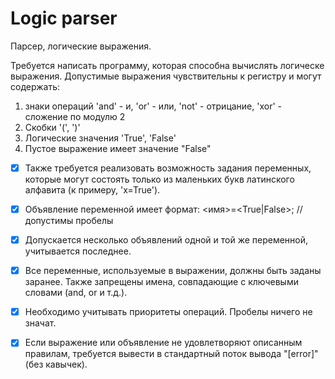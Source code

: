 # Logic parser
Парсер, логические выражения.

Требуется написать программу, которая способна вычислять логическе выражения. 
Допустимые выражения чувствительны к регистру и могут содержать: 
1) знаки операций 'and' - и, 'or' - или, 'not' - отрицание, 'xor' - сложение по модулю 2 
2) Скобки '(', ')' 
3) Логические значения 'True', 'False' 
4) Пустое выражение имеет значение "False" 

- [X] Также требуется реализовать возможность задания переменных, которые могут состоять только из маленьких букв латинского алфавита (к примеру, 'x=True').

- [X] Объявление переменной имеет формат: <имя>=<True|False>; // допустимы пробелы

- [X] Допускается несколько объявлений одной и той же переменной, учитывается последнее.

- [X] Все переменные, используемые в выражении, должны быть заданы заранее. Также запрещены имена, совпадающие с ключевыми словами (and, or и т.д.).

- [X] Необходимо учитывать приоритеты операций. Пробелы ничего не значат.

- [X] Если выражение или объявление не удовлетворяют описанным правилам, требуется вывести в стандартный поток вывода "[error]" (без кавычек). 

